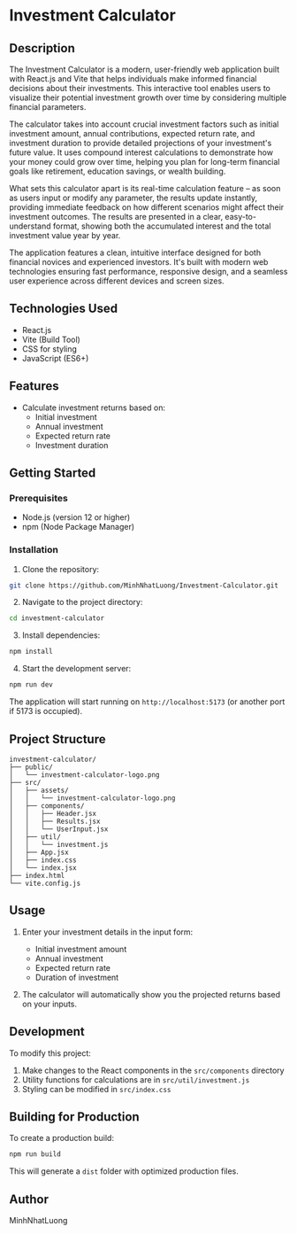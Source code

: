 # Investment Calculator

## Description

The Investment Calculator is a modern, user-friendly web application built with React.js and Vite that helps individuals make informed financial decisions about their investments. This interactive tool enables users to visualize their potential investment growth over time by considering multiple financial parameters.

The calculator takes into account crucial investment factors such as initial investment amount, annual contributions, expected return rate, and investment duration to provide detailed projections of your investment's future value. It uses compound interest calculations to demonstrate how your money could grow over time, helping you plan for long-term financial goals like retirement, education savings, or wealth building.

What sets this calculator apart is its real-time calculation feature – as soon as users input or modify any parameter, the results update instantly, providing immediate feedback on how different scenarios might affect their investment outcomes. The results are presented in a clear, easy-to-understand format, showing both the accumulated interest and the total investment value year by year.

The application features a clean, intuitive interface designed for both financial novices and experienced investors. It's built with modern web technologies ensuring fast performance, responsive design, and a seamless user experience across different devices and screen sizes.

## Technologies Used

- React.js
- Vite (Build Tool)
- CSS for styling
- JavaScript (ES6+)

## Features

- Calculate investment returns based on:
  - Initial investment
  - Annual investment
  - Expected return rate
  - Investment duration

## Getting Started

### Prerequisites

- Node.js (version 12 or higher)
- npm (Node Package Manager)

### Installation

1. Clone the repository:
```bash
git clone https://github.com/MinhNhatLuong/Investment-Calculator.git
```

2. Navigate to the project directory:
```bash
cd investment-calculator
```

3. Install dependencies:
```bash
npm install
```

4. Start the development server:
```bash
npm run dev
```

The application will start running on `http://localhost:5173` (or another port if 5173 is occupied).

## Project Structure

```
investment-calculator/
├── public/
│   └── investment-calculator-logo.png
├── src/
│   ├── assets/
│   │   └── investment-calculator-logo.png
│   ├── components/
│   │   ├── Header.jsx
│   │   ├── Results.jsx
│   │   └── UserInput.jsx
│   ├── util/
│   │   └── investment.js
│   ├── App.jsx
│   ├── index.css
│   └── index.jsx
├── index.html
└── vite.config.js
```

## Usage

1. Enter your investment details in the input form:
   - Initial investment amount
   - Annual investment
   - Expected return rate
   - Duration of investment

2. The calculator will automatically show you the projected returns based on your inputs.

## Development

To modify this project:

1. Make changes to the React components in the `src/components` directory
2. Utility functions for calculations are in `src/util/investment.js`
3. Styling can be modified in `src/index.css`

## Building for Production

To create a production build:

```bash
npm run build
```

This will generate a `dist` folder with optimized production files.

## Author

MinhNhatLuong

